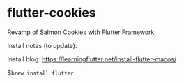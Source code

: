 # flutter-cookies
Revamp of Salmon Cookies with Flutter Framework


Install notes (to update):

Install blog: https://learningflutter.net/install-flutter-macos/

$`brew install flutter`